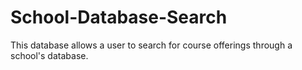 # School-Database-Search
This database allows a user to search for course offerings through a school's database.
